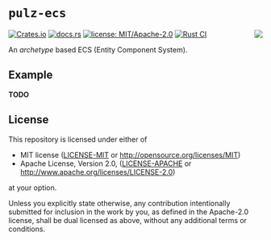 # `pulz-ecs`

<img align="right" src="https://raw.githubusercontent.com/HellButcher/pulz/master/docs/logo-full.png"/>

[![Crates.io](https://img.shields.io/crates/v/pulz-ecs.svg?label=pulz-ecs)](https://crates.io/crates/pulz-ecs)
[![docs.rs](https://docs.rs/pulz-ecs/badge.svg)](https://docs.rs/pulz-ecs/)
[![license: MIT/Apache-2.0](https://img.shields.io/badge/license-MIT%2FApache--2.0-blue.svg)](#license)
[![Rust CI](https://github.com/HellButcher/pulz/actions/workflows/rust.yml/badge.svg)](https://github.com/HellButcher/pulz/actions/workflows/rust.yml)

An _archetype_ based ECS (Entity Component System).

## Example

**TODO**

## License

This repository is licensed under either of

* MIT license ([LICENSE-MIT] or <http://opensource.org/licenses/MIT>)
* Apache License, Version 2.0, ([LICENSE-APACHE] or <http://www.apache.org/licenses/LICENSE-2.0>)

at your option.

Unless you explicitly state otherwise, any contribution intentionally submitted
for inclusion in the work by you, as defined in the Apache-2.0 license, shall be
dual licensed as above, without any additional terms or conditions.

[LICENSE-MIT]: ../../LICENSE-MIT
[LICENSE-APACHE]: ../../LICENSE-APACHE
